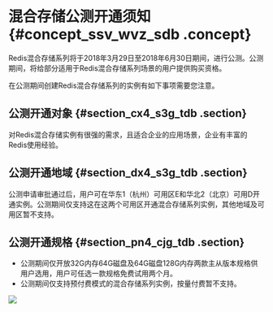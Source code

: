 # 混合存储公测开通须知 {#concept_ssv_wvz_sdb .concept}

Redis混合存储系列将于2018年3月29日至2018年6月30日期间，进行公测。公测期间，将给部分适用于Redis混合存储系列场景的用户提供购买资格。

在公测期间创建Redis混合存储系列的实例有如下事项需要您注意。

## 公测开通对象 {#section_cx4_s3g_tdb .section}

对Redis混合存储实例有很强的需求，且适合企业的应用场景，企业有丰富的Redis使用经验。

## 公测开通地域 {#section_dx4_s3g_tdb .section}

公测申请审批通过后，用户可在华东1（杭州）可用区E和华北2（北京）可用D开通实例。公测期间仅支持这在这两个可用区开通混合存储系列实例，其他地域及可用区暂不支持。

## 公测开通规格 {#section_pn4_cjg_tdb .section}

-   公测期间仅开放32G内存64G磁盘及64G磁盘128G内存两款主从版本规格供用户选用，用户可任选一款规格免费试用两个月。
-   公测期间仅支持预付费模式的混合存储系列实例，按量付费暂不支持。

![](http://static-aliyun-doc.oss-cn-hangzhou.aliyuncs.com/assets/img/3097/862_zh-CN.png)

